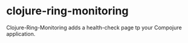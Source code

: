 # clojure-ring-monitoring

Clojure-Ring-Monitoring adds a health-check page tp your Compojure application.
